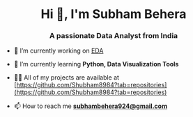 <h1 align="center">Hi 👋, I'm Subham Behera</h1>
<h3 align="center">A passionate Data Analyst from India</h3>

- 🔭 I’m currently working on [EDA](https://github.com/Shubham8984/EDA)

- 🌱 I’m currently learning **Python, Data Visualization Tools**

- 👨‍💻 All of my projects are available at [https://github.com/Shubham8984?tab=repositories](https://github.com/Shubham8984?tab=repositories)

- 📫 How to reach me **subhambehera924@gmail.com**
